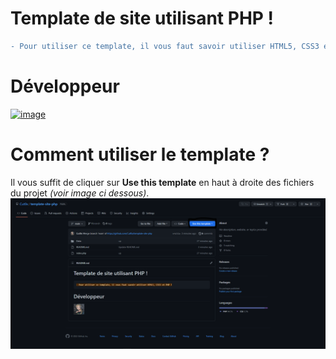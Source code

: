 [def]: ./image.PNG
# Template de site utilisant **PHP** !

```diff
- Pour utiliser ce template, il vous faut savoir utiliser HTML5, CSS3 et PHP !
```

# Développeur
<a href="https://cutox.alwaysdata.net/" target="_blank">![image](https://user-images.githubusercontent.com/71967731/205715825-59df8755-339f-4e66-a7ac-6254f2824e2d.png)</a>

# Comment utiliser le template ?
Il vous suffit de cliquer sur **Use this template** en haut à droite des fichiers du projet *(voir image ci dessous)*.
![image][def]